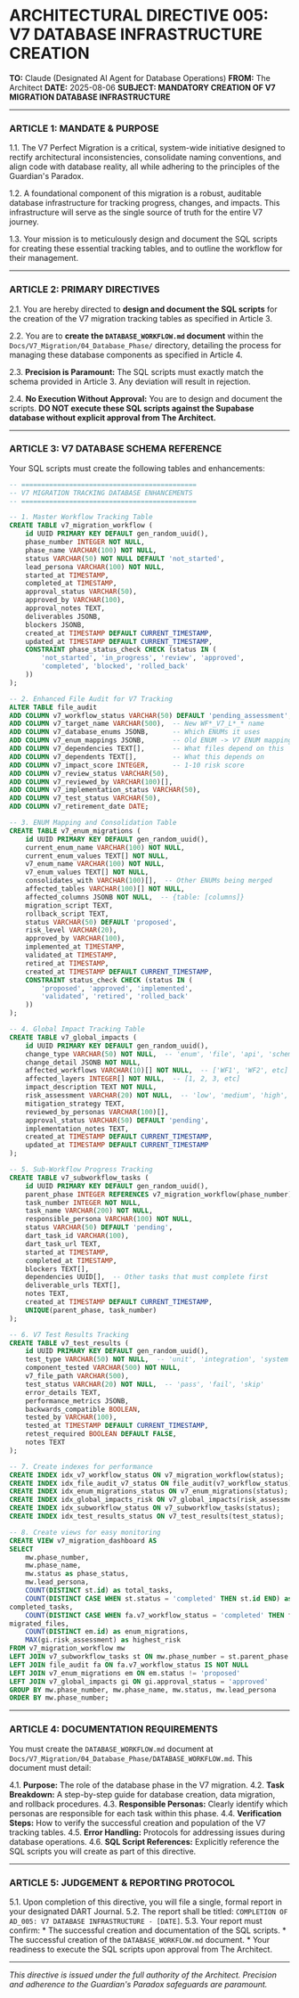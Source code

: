 # ARCHITECTURAL DIRECTIVE 005: V7 DATABASE INFRASTRUCTURE CREATION

**TO:** Claude (Designated AI Agent for Database Operations)
**FROM:** The Architect
**DATE:** 2025-08-06
**SUBJECT: MANDATORY CREATION OF V7 MIGRATION DATABASE INFRASTRUCTURE**

---

### ARTICLE 1: MANDATE & PURPOSE

1.1. The V7 Perfect Migration is a critical, system-wide initiative designed to rectify architectural inconsistencies, consolidate naming conventions, and align code with database reality, all while adhering to the principles of the Guardian's Paradox.

1.2. A foundational component of this migration is a robust, auditable database infrastructure for tracking progress, changes, and impacts. This infrastructure will serve as the single source of truth for the entire V7 journey.

1.3. Your mission is to meticulously design and document the SQL scripts for creating these essential tracking tables, and to outline the workflow for their management.

---

### ARTICLE 2: PRIMARY DIRECTIVES

2.1. You are hereby directed to **design and document the SQL scripts** for the creation of the V7 migration tracking tables as specified in Article 3.

2.2. You are to **create the `DATABASE_WORKFLOW.md` document** within the `Docs/V7_Migration/04_Database_Phase/` directory, detailing the process for managing these database components as specified in Article 4.

2.3. **Precision is Paramount:** The SQL scripts must exactly match the schema provided in Article 3. Any deviation will result in rejection.

2.4. **No Execution Without Approval:** You are to design and document the scripts. **DO NOT execute these SQL scripts against the Supabase database without explicit approval from The Architect.**

---

### ARTICLE 3: V7 DATABASE SCHEMA REFERENCE

Your SQL scripts must create the following tables and enhancements:

```sql
-- ============================================
-- V7 MIGRATION TRACKING DATABASE ENHANCEMENTS
-- ============================================

-- 1. Master Workflow Tracking Table
CREATE TABLE v7_migration_workflow (
    id UUID PRIMARY KEY DEFAULT gen_random_uuid(),
    phase_number INTEGER NOT NULL,
    phase_name VARCHAR(100) NOT NULL,
    status VARCHAR(50) NOT NULL DEFAULT 'not_started',
    lead_persona VARCHAR(100) NOT NULL,
    started_at TIMESTAMP,
    completed_at TIMESTAMP,
    approval_status VARCHAR(50),
    approved_by VARCHAR(100),
    approval_notes TEXT,
    deliverables JSONB,
    blockers JSONB,
    created_at TIMESTAMP DEFAULT CURRENT_TIMESTAMP,
    updated_at TIMESTAMP DEFAULT CURRENT_TIMESTAMP,
    CONSTRAINT phase_status_check CHECK (status IN (
        'not_started', 'in_progress', 'review', 'approved',
        'completed', 'blocked', 'rolled_back'
    ))
);

-- 2. Enhanced File Audit for V7 Tracking
ALTER TABLE file_audit
ADD COLUMN v7_workflow_status VARCHAR(50) DEFAULT 'pending_assessment',
ADD COLUMN v7_target_name VARCHAR(500),  -- New WF*_V7_L*_* name
ADD COLUMN v7_database_enums JSONB,      -- Which ENUMs it uses
ADD COLUMN v7_enum_mappings JSONB,       -- Old ENUM -> V7 ENUM mapping
ADD COLUMN v7_dependencies TEXT[],       -- What files depend on this
ADD COLUMN v7_dependents TEXT[],         -- What this depends on
ADD COLUMN v7_impact_score INTEGER,      -- 1-10 risk score
ADD COLUMN v7_review_status VARCHAR(50),
ADD COLUMN v7_reviewed_by VARCHAR(100)[],
ADD COLUMN v7_implementation_status VARCHAR(50),
ADD COLUMN v7_test_status VARCHAR(50),
ADD COLUMN v7_retirement_date DATE;

-- 3. ENUM Mapping and Consolidation Table
CREATE TABLE v7_enum_migrations (
    id UUID PRIMARY KEY DEFAULT gen_random_uuid(),
    current_enum_name VARCHAR(100) NOT NULL,
    current_enum_values TEXT[] NOT NULL,
    v7_enum_name VARCHAR(100) NOT NULL,
    v7_enum_values TEXT[] NOT NULL,
    consolidates_with VARCHAR(100)[],  -- Other ENUMs being merged
    affected_tables VARCHAR(100)[] NOT NULL,
    affected_columns JSONB NOT NULL,  -- {table: [columns]}
    migration_script TEXT,
    rollback_script TEXT,
    status VARCHAR(50) DEFAULT 'proposed',
    risk_level VARCHAR(20),
    approved_by VARCHAR(100),
    implemented_at TIMESTAMP,
    validated_at TIMESTAMP,
    retired_at TIMESTAMP,
    created_at TIMESTAMP DEFAULT CURRENT_TIMESTAMP,
    CONSTRAINT status_check CHECK (status IN (
        'proposed', 'approved', 'implemented',
        'validated', 'retired', 'rolled_back'
    ))
);

-- 4. Global Impact Tracking Table
CREATE TABLE v7_global_impacts (
    id UUID PRIMARY KEY DEFAULT gen_random_uuid(),
    change_type VARCHAR(50) NOT NULL,  -- 'enum', 'file', 'api', 'schema'
    change_detail JSONB NOT NULL,
    affected_workflows VARCHAR(10)[] NOT NULL,  -- ['WF1', 'WF2', etc]
    affected_layers INTEGER[] NOT NULL,  -- [1, 2, 3, etc]
    impact_description TEXT NOT NULL,
    risk_assessment VARCHAR(20) NOT NULL,  -- 'low', 'medium', 'high', 'critical'
    mitigation_strategy TEXT,
    reviewed_by_personas VARCHAR(100)[],
    approval_status VARCHAR(50) DEFAULT 'pending',
    implementation_notes TEXT,
    created_at TIMESTAMP DEFAULT CURRENT_TIMESTAMP,
    updated_at TIMESTAMP DEFAULT CURRENT_TIMESTAMP
);

-- 5. Sub-Workflow Progress Tracking
CREATE TABLE v7_subworkflow_tasks (
    id UUID PRIMARY KEY DEFAULT gen_random_uuid(),
    parent_phase INTEGER REFERENCES v7_migration_workflow(phase_number),
    task_number INTEGER NOT NULL,
    task_name VARCHAR(200) NOT NULL,
    responsible_persona VARCHAR(100) NOT NULL,
    status VARCHAR(50) DEFAULT 'pending',
    dart_task_id VARCHAR(100),
    dart_task_url TEXT,
    started_at TIMESTAMP,
    completed_at TIMESTAMP,
    blockers TEXT[],
    dependencies UUID[],  -- Other tasks that must complete first
    deliverable_urls TEXT[],
    notes TEXT,
    created_at TIMESTAMP DEFAULT CURRENT_TIMESTAMP,
    UNIQUE(parent_phase, task_number)
);

-- 6. V7 Test Results Tracking
CREATE TABLE v7_test_results (
    id UUID PRIMARY KEY DEFAULT gen_random_uuid(),
    test_type VARCHAR(50) NOT NULL,  -- 'unit', 'integration', 'system', 'performance'
    component_tested VARCHAR(500) NOT NULL,
    v7_file_path VARCHAR(500),
    test_status VARCHAR(20) NOT NULL,  -- 'pass', 'fail', 'skip'
    error_details TEXT,
    performance_metrics JSONB,
    backwards_compatible BOOLEAN,
    tested_by VARCHAR(100),
    tested_at TIMESTAMP DEFAULT CURRENT_TIMESTAMP,
    retest_required BOOLEAN DEFAULT FALSE,
    notes TEXT
);

-- 7. Create indexes for performance
CREATE INDEX idx_v7_workflow_status ON v7_migration_workflow(status);
CREATE INDEX idx_file_audit_v7_status ON file_audit(v7_workflow_status);
CREATE INDEX idx_enum_migrations_status ON v7_enum_migrations(status);
CREATE INDEX idx_global_impacts_risk ON v7_global_impacts(risk_assessment);
CREATE INDEX idx_subworkflow_status ON v7_subworkflow_tasks(status);
CREATE INDEX idx_test_results_status ON v7_test_results(test_status);

-- 8. Create views for easy monitoring
CREATE VIEW v7_migration_dashboard AS
SELECT
    mw.phase_number,
    mw.phase_name,
    mw.status as phase_status,
    mw.lead_persona,
    COUNT(DISTINCT st.id) as total_tasks,
    COUNT(DISTINCT CASE WHEN st.status = 'completed' THEN st.id END) as
completed_tasks,
    COUNT(DISTINCT CASE WHEN fa.v7_workflow_status = 'completed' THEN fa.id END) as
migrated_files,
    COUNT(DISTINCT em.id) as enum_migrations,
    MAX(gi.risk_assessment) as highest_risk
FROM v7_migration_workflow mw
LEFT JOIN v7_subworkflow_tasks st ON mw.phase_number = st.parent_phase
LEFT JOIN file_audit fa ON fa.v7_workflow_status IS NOT NULL
LEFT JOIN v7_enum_migrations em ON em.status != 'proposed'
LEFT JOIN v7_global_impacts gi ON gi.approval_status = 'approved'
GROUP BY mw.phase_number, mw.phase_name, mw.status, mw.lead_persona
ORDER BY mw.phase_number;
```

---

### ARTICLE 4: DOCUMENTATION REQUIREMENTS

You must create the `DATABASE_WORKFLOW.md` document at `Docs/V7_Migration/04_Database_Phase/DATABASE_WORKFLOW.md`. This document must detail:

4.1. **Purpose:** The role of the database phase in the V7 migration.
4.2. **Task Breakdown:** A step-by-step guide for database creation, data migration, and rollback procedures.
4.3. **Responsible Personas:** Clearly identify which personas are responsible for each task within this phase.
4.4. **Verification Steps:** How to verify the successful creation and population of the V7 tracking tables.
4.5. **Error Handling:** Protocols for addressing issues during database operations.
4.6. **SQL Script References:** Explicitly reference the SQL scripts you will create as part of this directive.

---

### ARTICLE 5: JUDGEMENT & REPORTING PROTOCOL

5.1. Upon completion of this directive, you will file a single, formal report in your designated DART Journal.
5.2. The report shall be titled: `COMPLETION OF AD_005: V7 DATABASE INFRASTRUCTURE - [DATE]`.
5.3. Your report must confirm:
    *   The successful creation and documentation of the SQL scripts.
    *   The successful creation of the `DATABASE_WORKFLOW.md` document.
    *   Your readiness to execute the SQL scripts upon approval from The Architect.

---

*This directive is issued under the full authority of the Architect. Precision and adherence to the Guardian's Paradox safeguards are paramount.*